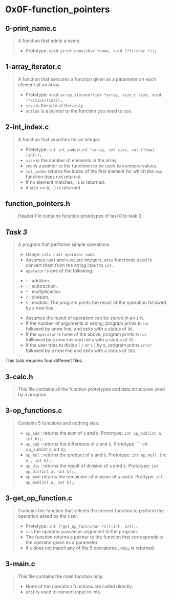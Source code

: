 # 0x0F-function_pointers

## 0-print_name.c
> A function that prints a name.
> - Prototype: ``` void print_name(char *name, void (*f)(char *)); ```

## 1-array_iterator.c
> A function that executes a function given as a parameter on each element of an array.
> - Prototype: ``` void array_iterator(int *array, size_t size, void (*action)(int)); ```.
> - ``` size ``` is the size of the array.
> - ``` action ``` is a pointer to the function you need to use.

## 2-int_index.c
> A function that searches for an integer.
> - Prototype: ``` int int_index(int *array, int size, int (*cmp)(int)); ```.
> - ``` size ``` is the number of elements in the array.
> - ``` cmp ``` is a pointer to the functionn to be used to compare values.
> - ``` int_index ``` returns the index of the first element for which the ``` cmp ``` function does not return ``` 0 ```.
> - If no element matches, ``` -1 ``` is returned.
> - if size <= ``` 0 ```, ``` -1 ``` is returned.

## function_pointers.h
> Header file contains function prototypes of tasl 0 to task 2.


## *Task 3*
> A program that performs simple operations.
> - Usage: ``` calc num1 operator num2 ```.
> - Assumes ``` num1 ``` and ``` num2 ``` are integers, ``` atoi ``` functionis used to convert them from the string input to ``` int ```.
> - ``` operator ``` is one of the following:
> * ``` + ``` : addition.
> * ``` - ``` : subtraction.
> * ``` * ``` : multiplication.
> * ``` / ``` : division.
> * ``` % ``` : modulo.
> The program prints the result of the operation followed by a new line.
> - Assumes the result of operation can be stored in an ``` int ```.
> - If the number of arguments is wrong, program prints ``` Error ``` followed by anew line, and exits with a status of ``` 98 ```.
> - If the ``` operator ``` is none of the above, program prints ``` Error ``` folllowed by a new line and exits with a status of ``` 99 ```.
> - If the user tries to divide ( ``` / ``` or ``` % ``` ) by ``` 0 ```, program prints ``` Error ``` followed by a new line and exits with a status of ``` 100 ```.

This task requires four different files.

## 3-calc.h
> This file contains all the function prototypes and data structures used by a program.

## 3-op_functions.c
> Contains 5 functions and nothing else:
> * ``` op_add ``` : returns the sum of ``` a ``` and ``` b ```. Prototype: ``` int op_add(int a, int b); ```.
> * ``` op_sub ``` : returns the difference of ``` a ``` and ``` b ```. Prototype: ``` int op_sub(int a, int b);
> * ``` op_mul ``` : returns the product of ``` a ``` and ``` b ```. Prototype: ``` int op_mul( int a , int b); ```.
> * ``` op_div ``` : returns the result of division of ``` a ``` amd ``` b ```. Prototype: ``` int op_div(int a, int b); ```.
> * ``` op_mod ```: returns the remainder of division of ``` a ``` and ``` b ```. Prottype: ``` int op_mod(int a, int b); ```.

## 3-get_op_function.c
> Contains the function that selects the correct function to perform the operation asked by the user.
> - Prototype: ``` int (*get_op_func(char *s))(int, int); ```.
> - ``` s ``` is the operator passed as argument to the program.
> - The function returns a pointer to the function that corresponds to the operator given as a parameter.
> - if ``` s ``` does not match any of the 5 operatores , ``` NULL ``` is returned.

## 3-main.c
> This file contains the main function only.
> - None of the operation functions are called directly.
> - ``` atoi ``` is used to convert input to ints.

